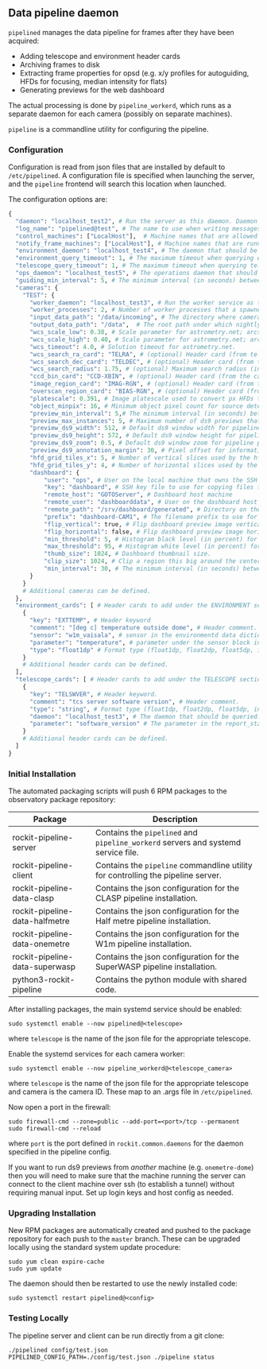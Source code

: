 ## Data pipeline daemon

`pipelined` manages the data pipeline for frames after they have been acquired:

* Adding telescope and environment header cards
* Archiving frames to disk
* Extracting frame properties for opsd (e.g. x/y profiles for autoguiding, HFDs for focusing, median intensity for flats)
* Generating previews for the web dashboard

The actual processing is done by `pipeline_workerd`, which runs as a separate daemon for each camera (possibly on separate machines).

`pipeline` is a commandline utility for configuring the pipeline.

### Configuration

Configuration is read from json files that are installed by default to `/etc/pipelined`.
A configuration file is specified when launching the server, and the `pipeline` frontend will search this location when launched.

The configuration options are:
```python
{
  "daemon": "localhost_test2", # Run the server as this daemon. Daemon types are registered in `rockit.common.daemons`.
  "log_name": "pipelined@test", # The name to use when writing messages to the observatory log.
  "control_machines": ["LocalHost"],  # Machine names that are allowed to control (rather than just query) state. Machine names are registered in `rockit.common.IP`.
  "notify_frame_machines": ["LocalHost"], # Machine names that are running camera daemons that should be processed by this server.
  "environment_daemon": "localhost_test4", # The daemon that should be queried to fetch environment data. See environmentd project.
  "environment_query_timeout": 1, # The maximum timeout when querying environment data. Frame headers will be marked as not available if this expires.
  "telescope_query_timeout": 1, # The maximum timeout when querying telescope data. Frame headers will be marked as not available if this expires.
  "ops_daemon": "localhost_test5", # The operations daemon that should be notified when a frame is processed. See opsd project.
  "guiding_min_interval": 5, # The minimum interval (in seconds) between autoguider update calculations.
  "cameras": {
    "TEST": {
      "worker_daemon": "localhost_test3", # Run the worker service as this daemon. Daemon types are registered in `rockit.common.daemons`.
      "worker_processes": 2, # Number of worker processes that a spawned to process frames in parallel
      "input_data_path": "/data/incoming", # The directory where camera daemons save frames before calling notify_frame.
      "output_data_path": "/data",  # The root path under which nightly data directories are created.
      "wcs_scale_low": 0.38, # Scale parameter for astrometry.net; arcsec per px.
      "wcs_scale_high": 0.40, # Scale parameter for astrometry.net; arcsec per px.
      "wcs_timeout": 4.0, # Solution timeout for astrometry.net.
      "wcs_search_ra_card": "TELRA", # (optional) Header card (from telescope_cards below) with the estimated telescope RA.
      "wcs_search_dec_card": "TELDEC", # (optional) Header card (from telescope_cards below) with the estimated telescope Dec.
      "wcs_search_radius": 1.75, # (optional) Maximum search radius (in degrees) around the search ra/dec.
      "ccd_bin_card": "CCD-XBIN", # (optional) Header card (from the camera daemon) to multiply with platescale.
      "image_region_card": "IMAG-RGN", # (optional) Header card (from the camera daemon) to crop frame before source detection or intensity statistics.
      "overscan_region_card": "BIAS-RGN", # (optional) Header card (from the camera daemon) to measure overscan bias level to subtract from intensity statistics.
      "platescale": 0.391, # Image platescale used to convert px HFDs to arcsec.
      "object_minpix": 16, # Minimum object pixel count for source detection.
      "preview_min_interval": 5,# The minimum interval (in seconds) between preview updates.
      "preview_max_instances": 5, # Maximum number of ds9 previews that can be active for this camera 
      "preview_ds9_width": 512, # Default ds9 window width for pipeline preview windows.
      "preview_ds9_height": 572, # Default ds9 window height for pipeline preview windows.
      "preview_ds9_zoom": 0.5, # Default ds9 window zoom for pipeline preview windows.
      "preview_ds9_annotation_margin": 30, # Pixel offset for information annotations above/below the ds9 preview.
      "hfd_grid_tiles_x": 5, # Number of vertical slices used by the hfd grid previews
      "hfd_grid_tiles_y": 4, # Number of horizontal slices used by the hfd grid previews
      "dashboard": {
          "user": "ops", # User on the local machine that owns the SSH key for copying files to the dashboard
          "key": "dashboard", # SSH key file to use for copying files to the dashboard
          "remote_host": "GOTOServer", # Dashboard host machine
          "remote_user": "dashboarddata", # User on the dashboard host to log in as
          "remote_path": "/srv/dashboard/generated", # Directory on the dashboard host to copy files to
          "prefix": "dashboard-CAM1", # The filename prefix to use for generated preview data.
          "flip_vertical": true, # Flip dashboard preview image vertically.
          "flip_horizontal": false, # Flip dashboard preview image horizontally.
          "min_threshold": 5, # Histogram black level (in percent) for dashboard previews.
          "max_threshold": 95, # Histogram white level (in percent) for dashboard previews.
          "thumb_size": 1024, # Dashboard thumbnail size.
          "clip_size": 1024, # Clip a region this big around the center of the image for the dashboard zoom preview.
          "min_interval": 30, # The minimum interval (in seconds) between dashboard updates.
      }
    }
    # Additional cameras can be defined.
  },
  "environment_cards": [ # Header cards to add under the ENVIRONMENT section.
    {
      "key": "EXTTEMP", # Header keyword
      "comment": "[deg c] temperature outside dome", # Header comment.
      "sensor": "w1m_vaisala", # sensor in the environmentd data dictionary.
      "parameter": "temperature", # parameter under the sensor block in the environmentd data dictionary.
      "type": "float1dp" # Format type (float1dp, float2dp, float5dp, int, string, bool).
    }
    # Additional header cards can be defined.
  ],
  "telescope_cards": [ # Header cards to add under the TELESCOPE section.
    {
      "key": "TELSWVER", # Header keyword.
      "comment": "tcs server software version", # Header comment.
      "type": "string", # Format type (float1dp, float2dp, float5dp, int, string, bool).
      "daemon": "localhost_test3", # The daemon that should be queried. It must define a report_status method.
      "parameter": "software_version" # The parameter in the report_status data.
    }
    # Additional header cards can be defined.
  ]
}
```


### Initial Installation


The automated packaging scripts will push 6 RPM packages to the observatory package repository:

| Package                        | Description                                                                       |
|--------------------------------|-----------------------------------------------------------------------------------|
| rockit-pipeline-server         | Contains the `pipelined` and `pipeline_workerd` servers and systemd service file. |
| rockit-pipeline-client         | Contains the `pipeline` commandline utility for controlling the pipeline server.  |
| rockit-pipeline-data-clasp     | Contains the json configuration for the CLASP pipeline installation.              |
| rockit-pipeline-data-halfmetre | Contains the json configuration for the Half metre pipeline installation.         |
| rockit-pipeline-data-onemetre  | Contains the json configuration for the W1m pipeline installation.                |
| rockit-pipeline-data-superwasp | Contains the json configuration for the SuperWASP pipeline installation.          |
| python3-rockit-pipeline        | Contains the python module with shared code.                                      |

After installing packages, the main systemd service should be enabled:

```
sudo systemctl enable --now pipelined@<telescope>
```

where `telescope` is the name of the json file for the appropriate telescope.

Enable the systemd services for each camera worker:

```
sudo systemctl enable --now pipeline_workerd@<telescope_camera>
```

where `telescope` is the name of the json file for the appropriate telescope and camera is the camera ID.
These map to an .args file in `/etc/pipelined`.

Now open a port in the firewall:
```
sudo firewall-cmd --zone=public --add-port=<port>/tcp --permanent
sudo firewall-cmd --reload
```
where `port` is the port defined in `rockit.common.daemons` for the daemon specified in the pipeline config.

If you want to run ds9 previews from *another* machine (e.g. `onemetre-dome`) then you will need to make sure that the machine running the server can connect to the client machine over ssh (to establish a tunnel) without requiring manual input. Set up login keys and host config as needed.

### Upgrading Installation

New RPM packages are automatically created and pushed to the package repository for each push to the `master` branch.
These can be upgraded locally using the standard system update procedure:
```
sudo yum clean expire-cache
sudo yum update
```

The daemon should then be restarted to use the newly installed code:
```
sudo systemctl restart pipelined@<config>
```

### Testing Locally

The pipeline server and client can be run directly from a git clone:
```
./pipelined config/test.json
PIPELINED_CONFIG_PATH=./config/test.json ./pipeline status
```
